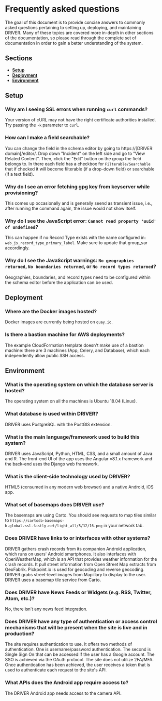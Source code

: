 # Frequently asked questions

The goal of this document is to provide concise answers to commonly asked questions pertaining to setting up, deploying, and maintaining DRIVER. Many of these topics are covered more in-depth in other sections of the documentation, so please read through the complete set of documentation in order to gain a better understanding of the system.


## Sections
- [**Setup**](#setup)
- [**Deployment**](#deployment)
- [**Environment**](#environment)


## Setup

### Why am I seeing SSL errors when running `curl` commands?
Your version of cURL may not have the right certificate authorities installed. Try passing the `-k` parameter to `curl`.

### How can I make a field searchable?
You can change the field in the schema editor by going to https://[DRIVER domain]/editor/. Drop down "Incident" on the left side and go to "View Related Content". Then, click the "Edit" button on the group the field belongs to. In there each field has a checkbox for `Filterable/Searchable` that if checked it will become filterable (if a drop-down field) or searchable (if a text field).

### Why do I see an error fetching gpg key from keyserver while provisioning?
This comes up occasionally and is generally seend as transient issue, i.e., after running the command again, the issue would not show itself.

### Why do I see the JavaScript error: `Cannot read property 'uuid' of undefined`?
This can happen if no Record Type exists with the name configured in: `web_js_record_type_primary_label`. Make sure to update that group_var accordingly.

### Why do I see the JavaScript warnings: `No geographies returned`, `No boundaries returned`, or `No record types returned`?
Geographies, boundaries, and record types need to be configured within the schema editor before the application can be used.


## Deployment

### Where are the Docker images hosted?
Docker images are currently being hosted on `quay.io`.

### Is there a bastion machine for AWS deployments?
The example CloudFormation template doesn't make use of a bastion machine: there are 3 machines (App, Celery, and Database), which each independently allow public SSH access.


## Environment

### What is the operating system on which the database server is hosted?
The operating system on all the machines is Ubuntu 18.04 (Linux).

### What database is used within DRIVER?
DRIVER uses PostgreSQL with the PostGIS extension.

### What is the main language/framework used to build this system?
DRIVER uses JavaScript, Python, HTML, CSS, and a small amount of Java and R. The front-end UI of the app uses the Angular v8.1.x framework and the back-end uses the Django web framework.

### What is the client-side technology used by DRIVER?
HTML5 (consumed in any modern web browser) and a native Android, iOS app.

### What set of basemaps does DRIVER use?
The basemaps are using Carto. You should see requests to map tiles similar to `https://cartodb-basemaps-b.global.ssl.fastly.net/light_all/5/12/16.png` in your network tab.

### Does DRIVER have links to or interfaces with other systems?
DRIVER gathers crash records from its companion Android application, which runs on users' Android smartphones. It also interfaces with OpenWeatherMap, which is an API that provides weather information for the crash records. It pull street information from Open Street Map extracts from GeoFabrik. Pickpoint.io is used for geocoding and reverse geocoding. DRIVER grabs street-level images from Mapillary to display to the user. DRIVER uses a basemap tile service from Carto.

### Does DRIVER have News Feeds or Widgets (e.g. RSS, Twitter, Atom, etc.)?
No, there isn't any news feed integration.

### Does DRIVER have any type of authentication or access control mechanisms that will be present when the site is live and in production?
The site requires authentication to use. It offers two methods of authentication. One is username/password authentication. The second is Single Sign On that can be accessed if the user has a Google account. The SSO is achieved via the OAuth protocol. The site does not utilize 2FA/MFA. Once authentication has been achieved, the user receives a token that is used to authenticate each request to the site's API.

### What APIs does the Android app require access to?
The DRIVER Android app needs access to the camera API.
